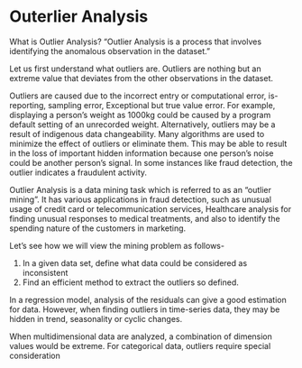 # Outerlier Analysis
What is Outlier Analysis?
“Outlier Analysis is a process that involves identifying the anomalous observation in the dataset.”

Let us first understand what outliers are. Outliers are nothing but an extreme value that deviates from the other observations in the dataset.

Outliers are caused due to the incorrect entry or computational error, is-reporting, sampling error, Exceptional but true value error. For example, displaying a person’s weight as 1000kg could be caused by a program default setting of an unrecorded weight. Alternatively, outliers may be a result of indigenous data changeability. Many algorithms are used to minimize the effect of outliers or eliminate them. This may be able to result in the loss of important hidden information because one person’s noise could be another person’s signal. In some instances like fraud detection, the outlier indicates a fraudulent activity.

Outlier Analysis is a data mining task which is referred to as an “outlier mining”. It has various applications in fraud detection, such as unusual usage of credit card or telecommunication services, Healthcare analysis for finding unusual responses to medical treatments, and also to identify the spending nature of the customers in marketing.

Let’s see how we will view the mining problem as follows- 

1. In a given data set, define what data could be considered as inconsistent  
2. Find an efficient method to extract the outliers so defined. 

In a regression model, analysis of the residuals can give a good estimation for data. However, when finding outliers in time-series data, they may be hidden in trend, seasonality or cyclic changes. 

When multidimensional data are analyzed, a combination of dimension values would be extreme. For categorical data, outliers require special consideration
